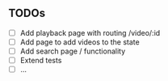## TODOs

- [ ] Add playback page with routing /video/:id
- [ ] Add page to add videos to the state
- [ ] Add search page / functionality
- [ ] Extend tests
- [ ] ...
